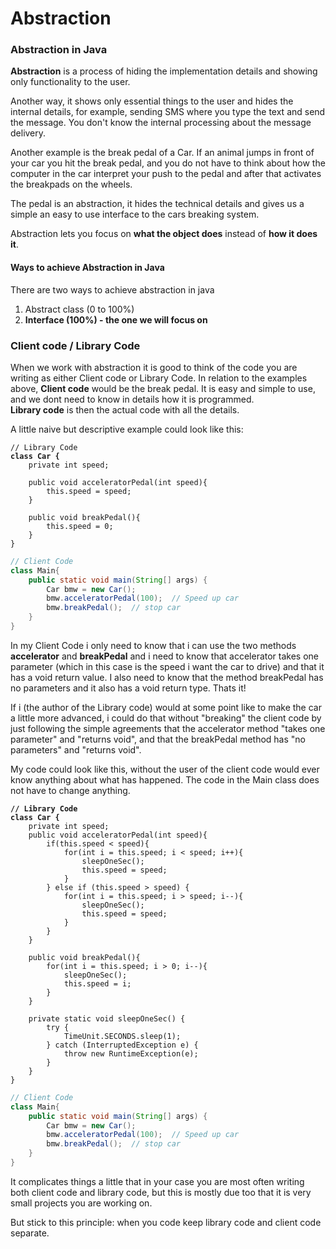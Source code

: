 # Abstraction

### Abstraction in Java

**Abstraction** is a process of hiding the implementation details and showing only functionality to the user.

Another way, it shows only essential things to the user and hides the internal details, for example, sending SMS where you type the text and send the message. You don't know the internal processing about the message delivery.

Another example is the break pedal of a Car. If an animal jumps in front of your car you hit the break pedal, and you do not have to think about how the computer in the car interpret your push to the pedal and after that activates the breakpads on the wheels.&#x20;

The pedal is an abstraction, it hides the technical details and gives us a simple an easy to use interface to the cars breaking system.&#x20;

Abstraction lets you focus on **what the object does** instead of **how it does it**.

#### Ways to achieve Abstraction in Java

There are two ways to achieve abstraction in java

1. Abstract class (0 to 100%)
2. **Interface (100%) - the one we will focus on**

### Client code / Library Code

When we work with abstraction it is good to think of the code you are writing as either Client code or Library Code.  In relation to the examples above, **Client code** would be the break pedal. It is easy and simple to use, and we dont need to know in details how it is programmed. \
**Library code** is then the actual code with all the details.&#x20;

A little naive but descriptive example could look like this:

<pre class="language-java"><code class="lang-java">// Library Code
<strong>class Car {
</strong>    private int speed;
    
    public void acceleratorPedal(int speed){
        this.speed = speed;
    }
    
    public void breakPedal(){
        this.speed = 0;
    }
}</code></pre>

```java
// Client Code
class Main{
    public static void main(String[] args) {
        Car bmw = new Car();
        bmw.acceleratorPedal(100);  // Speed up car
        bmw.breakPedal();  // stop car
    }
}
```

In my Client Code i only need to know that i can use the two methods **accelerator** and **breakPedal** and i need to know that accelerator takes one parameter (which in this case is the speed i want the car to drive) and that it has a void return value. I also need to know that the method breakPedal has no parameters and it also has a void return type.  Thats it!

If i (the author of the Library code) would at some point like to make the car a little more advanced, i could do that without "breaking" the client code by just following the simple agreements that the accelerator method "takes one parameter" and "returns void", and that the breakPedal method has "no parameters" and "returns void". &#x20;

My code could look like this, without the user of the client code would ever know anything about what has happened. The code in the Main class does not have to change anything.&#x20;

<pre class="language-java"><code class="lang-java"><strong>// Library Code
</strong><strong>class Car {
</strong>    private int speed;
    public void acceleratorPedal(int speed){
        if(this.speed &#x3C; speed){
            for(int i = this.speed; i &#x3C; speed; i++){
                sleepOneSec();
                this.speed = speed;
            }
        } else if (this.speed > speed) {
            for(int i = this.speed; i > speed; i--){
                sleepOneSec();
                this.speed = speed;
            }
        }
    }
    
    public void breakPedal(){
        for(int i = this.speed; i > 0; i--){
            sleepOneSec();
            this.speed = i;
        }
    }
       
    private static void sleepOneSec() {
        try {
            TimeUnit.SECONDS.sleep(1);
        } catch (InterruptedException e) {
            throw new RuntimeException(e);
        }
    }
}</code></pre>

```java
// Client Code
class Main{
    public static void main(String[] args) {
        Car bmw = new Car();
        bmw.acceleratorPedal(100);  // Speed up car
        bmw.breakPedal();  // stop car
    }
}
```

It complicates things a little that in your case you are most often writing both client code and library code, but this is mostly due too that it is very small projects you are working on.&#x20;

But stick to this principle: when you code keep library code and client code separate. &#x20;
